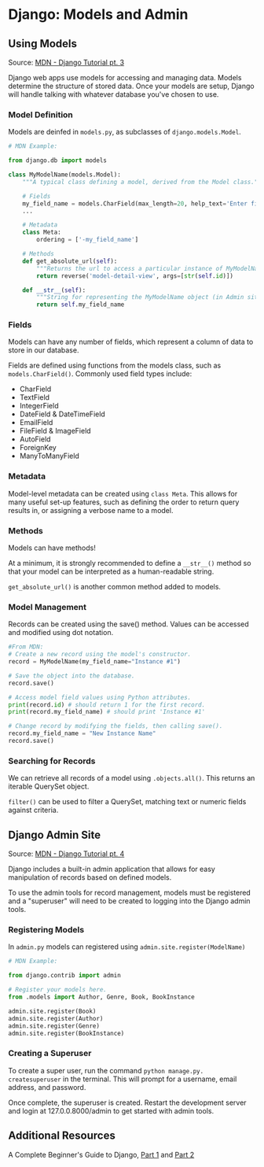 # Django: Models and Admin

## Using Models

Source: [MDN - Django Tutorial pt. 3](https://developer.mozilla.org/en-US/docs/Learn/Server-side/Django/Models)

Django web apps use models for accessing and managing data. Models determine the structure of stored data. Once your models are setup, Django will handle talking with whatever database you've chosen to use.

### Model Definition

Models are deinfed in `models.py`, as subclasses of `django.models.Model`.

```python
# MDN Example:

from django.db import models

class MyModelName(models.Model):
    """A typical class defining a model, derived from the Model class."""

    # Fields
    my_field_name = models.CharField(max_length=20, help_text='Enter field documentation')
    ...

    # Metadata
    class Meta:
        ordering = ['-my_field_name']

    # Methods
    def get_absolute_url(self):
        """Returns the url to access a particular instance of MyModelName."""
        return reverse('model-detail-view', args=[str(self.id)])

    def __str__(self):
        """String for representing the MyModelName object (in Admin site etc.)."""
        return self.my_field_name
```

### Fields

Models can have any number of fields, which represent a column of data to store in our database.

Fields are defined using functions from the models class, such as `models.CharField()`. Commonly used field types include:

* CharField
* TextField
* IntegerField
* DateField & DateTimeField
* EmailField
* FileField & ImageField
* AutoField
* ForeignKey
* ManyToManyField

### Metadata

Model-level metadata can be created using `class Meta`. This allows for many useful set-up features, such as defining the order to return query results in, or assigning a verbose name to a model.

### Methods

Models can have methods!

At a minimum, it is strongly recommended to define a `__str__()` method so that your model can be interpreted as a human-readable string.

`get_absolute_url()` is another common method added to models.

### Model Management

Records can be created using the save() method. Values can be accessed and modified using dot notation.

```python
#From MDN:
# Create a new record using the model's constructor.
record = MyModelName(my_field_name="Instance #1")

# Save the object into the database.
record.save()

# Access model field values using Python attributes.
print(record.id) # should return 1 for the first record.
print(record.my_field_name) # should print 'Instance #1'

# Change record by modifying the fields, then calling save().
record.my_field_name = "New Instance Name"
record.save()
```

### Searching for Records

We can retrieve all records of a model using `.objects.all()`. This returns an iterable QuerySet object.

`filter()` can be used to filter a QuerySet, matching text or numeric fields against criteria.

## Django Admin Site

Source: [MDN - Django Tutorial pt. 4](https://developer.mozilla.org/en-US/docs/Learn/Server-side/Django/Admin_site)

Django includes a built-in admin application that allows for easy manipulation of records based on defined models.

To use the admin tools for record management, models must be registered and a "superuser" will need to be created to logging into the Django admin tools.

### Registering Models

In `admin.py` models can registered using `admin.site.register(ModelName)`

```python
# MDN Example:

from django.contrib import admin

# Register your models here.
from .models import Author, Genre, Book, BookInstance

admin.site.register(Book)
admin.site.register(Author)
admin.site.register(Genre)
admin.site.register(BookInstance)
```

### Creating a Superuser

To create a super user, run the command `python manage.py. createsuperuser` in the terminal. This will prompt for a username, email address, and password.

Once complete, the superuser is created. Restart the development server and login at 127.0.0.8000/admin to get started with admin tools.

## Additional Resources

A Complete Beginner's Guide to Django, [Part 1](https://simpleisbetterthancomplex.com/series/2017/09/04/a-complete-beginners-guide-to-django-part-1.html) and [Part 2](https://simpleisbetterthancomplex.com/series/2017/09/11/a-complete-beginners-guide-to-django-part-2.html)
